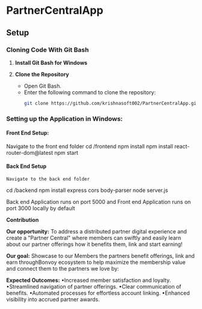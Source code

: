 # PartnerCentralApp

## Setup

### Cloning Code With Git Bash

1. **Install Git Bash for Windows**

2. **Clone the Repository**
   - Open Git Bash.
   - Enter the following command to clone the repository:
     ```sh
     git clone https://github.com/krishnasoft002/PartnerCentralApp.git
     ```

### Setting up the Application in Windows:
 
#### Front End Setup:
 
   Navigate to the front end folder
   cd /frontend
   npm install
   npm install react-router-dom@latest
   npm start

 ####  Back End Setup
    Navigate to the back end folder
   cd /backend
   npm install express cors body-parser
   node server.js

Back end Application runs on port 5000  and Front end Application runs on port 3000 locally by default

**Contribution**

**Our opportunity:**
To address a distributed partner digital experience and create a "Partner Central" where members can swiftly and easily learn about our partner offerings how it benefits them, link and start earning!
 
**Our goal:**
Showcase to our Members the partners benefit offerings, link and earn throughBonvoy ecosystem to help maximize the membership value and connect them to the partners we love by:

**Expected Outcomes:**
•Increased member satisfaction and loyalty.
•Streamlined navigation of partner offerings.
•Clear communication of benefits.
•Automated processes for effortless account linking.
•Enhanced visibility into accrued partner awards.
